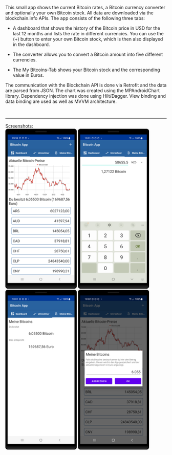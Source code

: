 This small app shows the current Bitcoin rates, a Bitcoin currency converter and optionally your own Bitcoin stock. All data are downloaded via the blockchain.info APIs. The app consists of the following three tabs:

- A dashboard that shows the history of the Bitcoin price in USD for the last 12 months and lists the rate in different currencies. You can use the (+) button to enter your own Bitcoin stock, which is then also displayed in the dashboard.

- The converter allows you to convert a Bitcoin amount into five different currencies.

- The My Bitcoins-Tab shows your Bitcoin stock and the corresponding value in Euros.

The communication with the Blockchain API is done via Retrofit and the data are parsed from JSON. The chart was created using the MPAndroidChart library. Dependency injection was done using Hilt/Dagger. View binding and data binding are used as well as MVVM architecture.

<br><hr>
Screenshots:
<br>
<a href="url"><img src="Screenshot_BitcoinApp_Dashboard.png" height="500" ></a>
<a href="url"><img src="Screenshot_BitcoinApp_Umrechner.png"  height="500"  ></a>
<a href="url"><img src="Screenshot_BitcoinApp_MeineBitcoins.png"  height="500"  ></a>
<a href="url"><img src="Screenshot_BitcoinApp_MyBitcoinsDialog.png"  height="500"  ></a>
